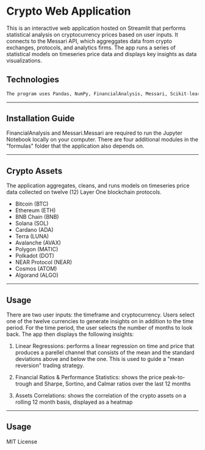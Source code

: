 # Crypto Web Application

This is an interactive web application hosted on Streamlit that performs statistical analysis on cryptocurrency prices based on user inputs. It connects to the Messari API, which aggreggates data from crypto exchanges, protocols, and analytics firms. The app runs a series of statistical models on timeseries price data and displays key insights as data visualizations.


## Technologies

```python
The program uses Pandas, NumPy, FinancialAnalysis, Messari, Scikit-learn, hvPlot, Matplotlib, and sevaral custom built functions. 
```
---

## Installation Guide

FinancialAnalysis and Messari.Messari are required to run the Jupyter Notebook locally on your computer. There are four additional modules in the "formulas" folder that the application also depends on.

---

## Crypto Assets

The application aggregates, cleans, and runs models on timeseries price data collected on twelve (12) Layer One blockchain protocols.

* Bitcoin (BTC)
* Ethereum (ETH)
* BNB Chain (BNB)
* Solana (SOL)
* Cardano (ADA)
* Terra (LUNA)
* Avalanche (AVAX)
* Polygon (MATIC)
* Polkadot (DOT)
* NEAR Protocol (NEAR)
* Cosmos (ATOM)
* Algorand (ALGO)

---

## Usage

There are two user inputs: the timeframe and cryptocurrency. Users select one of the twelve currencies to generate insights on in addition to the time period. For the time period, the user selects the number of months to look back. The app then displays the following insights:

1) Linear Regressions: performs a linear regression on time and price that produces a parellel channel that consists of the mean and the standard deviations above and below the one. This is used to guide a "mean reversion" trading strategy.

2) Financial Ratios & Performance Statistics: shows the price peak-to-trough and Sharpe, Sortino, and Calmar ratios over the last 12 months

3) Assets Correlations: shows the correlation of the crypto assets on a rolling 12 month basis, displayed as a heatmap

---

## Usage

MIT License
